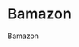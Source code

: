 <img scr="https://raw.githubusercontent.com/halimk/Bamazon/7303466d4403402a5669fe21ab90be8a6c6faa01/customer%201.png">

# Bamazon
Bamazon
